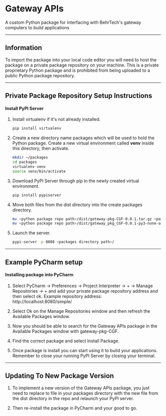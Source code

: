 # Gateway APIs

A custom Python package for interfacing with BehrTech's gateway computers to build applications

___

## Information

To import the package into your local code editor you will need to host the package on a private package 
repository on your machine. This is a private proprietary Python package and is prohibited from being
uploaded to a public Python package repository.  

___

## Private Package Repository Setup Instructions

#### Install PyPI Server

1. Install virtualenv if it's not already installed.

    ```bash
    pip install virtualenv
    ```

2. Create a new directory name packages which will be used to hold the Python package. Create a new virtual environment 
called **venv** inside this directory, then activate.

    ```bash
    mkdir ~/packages
    cd packages
    virtualenv venv
    source venv/bin/activate
    ``` 
   
3. Download PyPI Server through pip in the newly created virtual environment.

    ```bash
    pip install pypiserver
    ```

4. Move both files from the dist directory into the create packages directory.

    ```bash
    mv <python package repo path>/dist/gateway-pkg-CGF-0.0.1.tar.gz <packages dirctory path>/
    mv <python package repo path>/dist/gateway_pkg_CGF-0.0.1-py3-none-any.whl <packages dirctory path>/
    ```
   
5. Launch the server.

    ```bash
    pypi-server -p 8080 <packages directory path>/
    ```
   
___

## Example PyCharm setup

#### Installing package into PyCharm

1. Select PyCharm -> Preferences -> Project Interpreter -> + -> Manage Repositories -> + and add your private 
package repository address and then select ok. Example repository address: http://localhost:8080/simple/

2. Select Ok on the Manage Repositories window and then refresh the Available Packages window.

3. Now you should be able to search for the Gateway APIs package in the Available Packages window with gateway-pkg-CGF.

4. Find the correct package and select Install Package.

5. Once package is install you can start using it to build your applications. Remember to close your running PyPI 
Server by closing your terminal.

---

## Updating To New Package Version

1. To implement a new version of the Gateway APIs package, you just need to replace to file in your packages directory
with the new file from the dist directory in the repo and relaunch your PyPI server.

2. Then re-install the package in PyCharm and your good to go.
